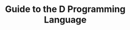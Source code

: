 ---
layout: reference_dlang
title: Guide to the D Programming Language
chapter: Pointers
excerpt: D Programming Language
group: DLang
tags: [dlang, dguide, draft]
---